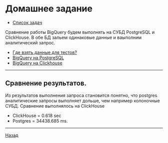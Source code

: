 # Домашнее задание

- [Список задач](Task.md)

Сравнение работы BigQuery будем выполнять на СУБД PostgreSQL и ClickHouse. В обе БД зальем одинаковые данные и ваыполним аналитический запрос.


- [Где взять данные для тестов?](datasets.md)
- [BigQuery на PostgreSQL](postgres.md)
- [BigQuery на Clickhouse](clickhouse.md)
***

## Сравнение результатов.

Из результатов выполнения запроса становится понятно, что postgres аналитические запросы выполняет дольше, чем например колоночные СУБД. Сравнение выполнялось на ClickHouse

- ClickHouse = 0.618 sec
- Postgres   = 34438.685 ms.

***
[Назад](../README.md)